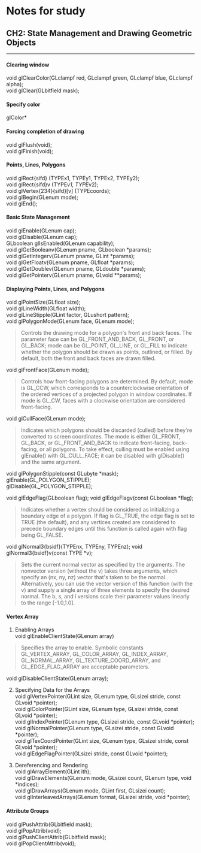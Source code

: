 Notes for study
===============

## CH2: State Management and Drawing Geometric Objects
----

#### Clearing window
void glClearColor(GLclampf red, GLclampf green, GLclampf blue, GLclampf alpha);  
void glClear(GLbitfield mask);

#### Specify color
glColor*

#### Forcing completion of drawing
void glFlush(void);  
void glFinish(void);

#### Points, Lines, Polygons
void glRect{sifd} (TYPEx1, TYPEy1, TYPEx2, TYPEy2);  
void glRect{sifd}v (TYPE*v1, TYPE*v2);  
void glVertex{234}{sifd}[v] (TYPEcoords);  
void glBegin(GLenum mode);  
void glEnd();  

#### Basic State Management
void glEnable(GLenum cap);  
void glDisable(GLenum cap);  
GLboolean glIsEnabled(GLenum capability);  
void glGetBooleanv(GLenum pname, GLboolean *params);  
void glGetIntegerv(GLenum pname, GLint *params);  
void glGetFloatv(GLenum pname, GLfloat *params);  
void glGetDoublev(GLenum pname, GLdouble *params);  
void glGetPointerv(GLenum pname, GLvoid **params);  

#### Displaying Points, Lines, and Polygons
void glPointSize(GLfloat size);  
void glLineWidth(GLfloat width);  
void glLineStipple(GLint factor, GLushort pattern);  
void glPolygonMode(GLenum face, GLenum mode);  
> Controls the drawing mode for a polygon's front and
> back faces. The parameter face can be
> GL_FRONT_AND_BACK, GL_FRONT, or GL_BACK; mode can be
> GL_POINT, GL_LINE, or GL_FILL to indicate whether the
> polygon should be drawn as points, outlined, or filled.
> By default, both the front and back faces are drawn
> filled.  

void glFrontFace(GLenum mode);
> Controls how front-facing polygons are determined. By
> default, mode is GL_CCW, which corresponds to a
> counterclockwise orientation of the ordered vertices of
> a projected polygon in window coordinates. If mode is
> GL_CW, faces with a clockwise orientation are
> considered front-facing.

void glCullFace(GLenum mode);  
> Indicates which polygons should be discarded (culled) before
> they're converted to screen coordinates.
> The mode is either GL_FRONT, GL_BACK, or GL_FRONT_AND_BACK to
> indicate front-facing, back-facing, or all polygons.
> To take effect, culling must be enabled using glEnable() with
> GL_CULL_FACE;
> it can be disabled with glDisable() and the same argument.


void glPolygonStipple(const GLubyte *mask);  
glEnable(GL_POLYGON_STIPPLE);  
glDisable(GL_POLYGON_STIPPLE);  

void glEdgeFlag(GLboolean flag);
void glEdgeFlagv(const GLboolean *flag);
> Indicates whether a vertex should be considered as
> initializing a boundary edge of a polygon.
> If flag is GL_TRUE, the edge flag is set to TRUE (the
> default), and any vertices created are considered to
> precede boundary edges until this function is
> called again with flag being GL_FALSE.

void glNormal3{bsidf}(TYPEnx, TYPEny, TYPEnz);
void glNormal3{bsidf}v(const TYPE *v);
> Sets the current normal vector as specified by the arguments.
> The nonvector version (without the v) takes three arguments,
> which specify an (nx, ny, nz) vector that's taken to be the
> normal. Alternatively, you can use the vector
> version of this function (with the v) and supply a single
> array of three elements to specify the desired normal.
> The b, s, and i versions scale their
> parameter values linearly to the range [-1.0,1.0].

#### Vertex Array
1. Enabling Arrays  
  void glEnableClientState(GLenum array)
> Specifies the array to enable. Symbolic constants
> GL_VERTEX_ARRAY, GL_COLOR_ARRAY, GL_INDEX_ARRAY,
> GL_NORMAL_ARRAY, GL_TEXTURE_COORD_ARRAY, and
> GL_EDGE_FLAG_ARRAY are acceptable parameters.  

  void glDisableClientState(GLenum array);

2. Specifying Data for the Arrays  
void glVertexPointer(GLint size, GLenum type, GLsizei stride,
const GLvoid *pointer);  
void glColorPointer(GLint size, GLenum type, GLsizei stride,
const GLvoid *pointer);  
void glIndexPointer(GLenum type, GLsizei stride, const GLvoid *pointer);  
void glNormalPointer(GLenum type, GLsizei stride,
const GLvoid *pointer);  
void glTexCoordPointer(GLint size, GLenum type, GLsizei stride,
const GLvoid *pointer);  
void glEdgeFlagPointer(GLsizei stride, const GLvoid *pointer);

3. Dereferencing and Rendering  
void glArrayElement(GLint ith);  
void glDrawElements(GLenum mode, GLsizei count, GLenum type,
void *indices);  
void glDrawArrays(GLenum mode, GLint first, GLsizei count);  
void glInterleavedArrays(GLenum format, GLsizei stride, void *pointer);  

#### Attribute Groups
void glPushAttrib(GLbitfield mask);  
void glPopAttrib(void);  
void glPushClientAttrib(GLbitfield mask);  
void glPopClientAttrib(void);  
